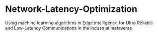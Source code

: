 # Network-Latency-Optimization
Using machine learning algorithms in Edge intelligence for Ultra Reliable and Low-Latency Communications in the industrial metaverse
